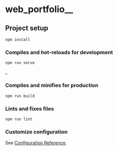 # web_portfolio__

## Project setup
```
npm install
```

### Compiles and hot-reloads for development
```
npm run serve
```
_
### Compiles and minifies for production
```
npm run build
```

### Lints and fixes files
```
npm run lint
```

### Customize configuration
See [Configuration Reference](https://cli.vuejs.org/config/).
